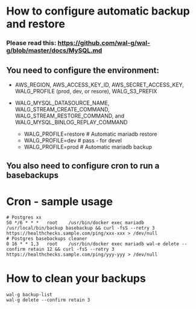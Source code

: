 # How to configure automatic backup and restore
### Please read this: https://github.com/wal-g/wal-g/blob/master/docs/MySQL.md

## You need to configure the environment:
- AWS_REGION, AWS_ACCESS_KEY_ID, AWS_SECRET_ACCESS_KEY, WALG_PROFILE (prod, dev, or resore), WALG_S3_PREFIX
- WALG_MYSQL_DATASOURCE_NAME, WALG_STREAM_CREATE_COMMAND, WALG_STREAM_RESTORE_COMMAND,  and WALG_MYSQL_BINLOG_REPLAY_COMMAND

    - WALG_PROFILE=restore # Automatic mariadb restore
    - WALG_PROFILE=dev # pass - for devel
    - WALG_PROFILE=prod # Automatic mariadb backup

## You also need to configure cron to run a basebackups
# Cron - sample usage
    # Postgres xx
    50 */6 * * *   root    /usr/bin/docker exec mariadb /usr/local/bin/backup basebackup && curl -fsS --retry 3 https://healthchecks.sample.com/ping/xxx-xxx > /dev/null
    # Postgres basebackups cleaner
    0 16 * * 1,3   root    /usr/bin/docker exec mariadb wal-e delete --confirm retain 12 && curl -fsS --retry 3 https://healthchecks.sample.com/ping/yyy-yyy > /dev/null


# How to clean your backups
    wal-g backup-list
    wal-g delete --confirm retain 3
